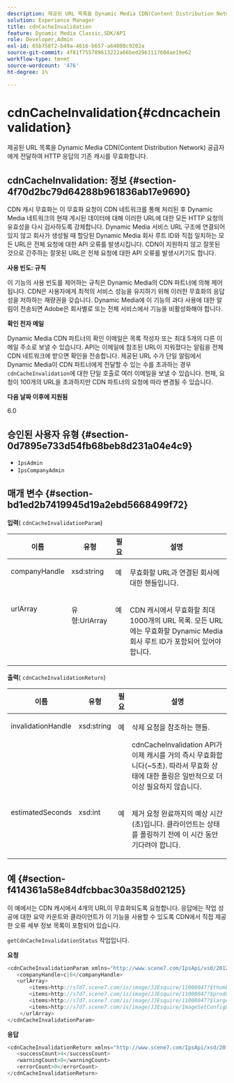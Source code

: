 ```yaml
---
description: 제공된 URL 목록을 Dynamic Media CDN(Content Distribution Network) 공급자에게 전달하여 HTTP 응답의 기존 캐시를 무효화합니다.
solution: Experience Manager
title: cdnCacheInvalidation
feature: Dynamic Media Classic,SDK/API
role: Developer,Admin
exl-id: 65b758f2-b49a-4616-b657-a64808c9202a
source-git-commit: 4f81f755789613222a66bed2961117604ae19e62
workflow-type: tm+mt
source-wordcount: '476'
ht-degree: 1%

---
```


# cdnCacheInvalidation{#cdncacheinvalidation}

제공된 URL 목록을 Dynamic Media CDN(Content Distribution Network) 공급자에게 전달하여 HTTP 응답의 기존 캐시를 무효화합니다.

## cdnCacheInvalidation: 정보 {#section-4f70d2bc79d64288b961836ab17e9690}

CDN 캐시 무효화는 이 무효화 요청이 CDN 네트워크를 통해 처리된 후 Dynamic Media 네트워크의 현재 게시된 데이터에 대해 이러한 URL에 대한 모든 HTTP 요청의 유효성을 다시 검사하도록 강제합니다. Dynamic Media 서비스 URL 구조에 연결되어 있지 않고 회사가 생성될 때 할당된 Dynamic Media 회사 루트 ID와 직접 일치하는 모든 URL은 전체 요청에 대한 API 오류를 발생시킵니다. CDN이 지원하지 않고 잘못된 것으로 간주하는 잘못된 URL은 전체 요청에 대한 API 오류를 발생시키기도 합니다.

**사용 빈도: 규칙**

이 기능의 사용 빈도를 제어하는 규칙은 Dynamic Media의 CDN 파트너에 의해 제어됩니다. CDN은 사용자에게 최적의 서비스 성능을 유지하기 위해 이러한 무효화의 응답성을 저하하는 재량권을 갖습니다. Dynamic Media에 이 기능의 과다 사용에 대한 알림이 전송되면 Adobe은 회사별로 또는 전체 서비스에서 기능을 비활성화해야 합니다.

**확인 전자 메일**

Dynamic Media CDN 파트너의 확인 이메일은 목록 작성자 또는 최대 5개의 다른 이메일 주소로 보낼 수 있습니다. API는 이메일에 참조된 URL이 지워졌다는 알림을 전체 CDN 네트워크에 받으면 확인을 전송합니다. 제공된 URL 수가 단일 알림에서 Dynamic Media이 CDN 파트너에게 전달할 수 있는 수를 초과하는 경우 `cdnCacheInvalidation`에 대한 단일 호출로 여러 이메일을 보낼 수 있습니다. 현재, 요청이 100개의 URL을 초과하지만 CDN 파트너의 요청에 따라 변경될 수 있습니다.

**다음 날짜 이후에 지원됨**

6.0

## 승인된 사용자 유형 {#section-0d7895e733d54fb68beb8d231a04e4c9}

* `IpsAdmin`
* `IpsCompanyAdmin`

## 매개 변수 {#section-bd1ed2b7419945d19a2ebd5668499f72}

**입력**( `cdnCacheInvalidationParam`)

<table id="table_EDD1875264C846BE951869D528A90D73"> 
 <thead> 
  <tr> 
   <th class="entry"> <b> 이름</b> </th> 
   <th class="entry"> <b> 유형</b> </th> 
   <th class="entry"> <b> 필요</b> </th> 
   <th class="entry"> <b> 설명</b> </th> 
  </tr> 
 </thead>
 <tbody> 
  <tr valign="top"> 
   <td> <p> <span class="codeph"> <span class="varname"> companyHandle</span> </span> </p> </td> 
   <td> <p> <span class="codeph"> xsd:string</span> </p> </td> 
   <td> <p> 예 </p> </td> 
   <td> <p> 무효화할 URL과 연결된 회사에 대한 핸들입니다. </p> </td> 
  </tr> 
  <tr valign="top"> 
   <td> <p> <span class="codeph"> <span class="varname"> urlArray</span> </span> </p> </td> 
   <td> <p> <span class="codeph"> 유형:UrlArray</span> </p> </td> 
   <td> <p> 예 </p> </td> 
   <td> <p> CDN 캐시에서 무효화할 최대 1000개의 URL 목록. 모든 URL에는 무효화할 Dynamic Media 회사 루트 ID가 포함되어 있어야 합니다. </p> </td> 
  </tr> 
 </tbody> 
</table>

**출력**( `cdnCacheInvalidationReturn`)

<table id="table_1D947C1BF8864820AD7BA0CDC0F076F9"> 
 <thead> 
  <tr> 
   <th class="entry"> <b> 이름</b> </th> 
   <th class="entry"> <b> 유형</b> </th> 
   <th class="entry"> <b> 필요</b> </th> 
   <th class="entry"> <b> 설명</b> </th> 
  </tr> 
 </thead>
 <tbody> 
  <tr valign="top"> 
   <td colname="col1"> <p><span class="codeph"><span class="varname"> invalidationHandle</span></span> </p> </td> 
   <td colname="col2"> <p><span class="codeph"> xsd:string</span> </p> </td> 
   <td colname="col3"> <p>예 </p> </td> 
   <td colname="col4"> <p>삭제 요청을 참조하는 핸들. </p> <p><span class="codeph"> cdnCacheInvalidation</span> API가 이제 캐시를 거의 즉시 무효화합니다(~5초). 따라서 무효화 상태에 대한 폴링은 일반적으로 더 이상 필요하지 않습니다. </p> 
    <!--<p>The next three paragraphs were added as per CQDOC-13840 With the migration from Akamai v2 API's to fast purge, purging time is now approximately 5 seconds. You are no longer required to poll on the purge URL to find out the status of the purge request.</p>--> 
    <!--<p>The cache invalidation handle used to contained the company ID, the user account type used (small or large), and the purge url. With the release of 2019R1, <codeph>invalidationHandle</codeph> now contains just the company ID and the purge ID. </p>--> 
    <!--<p>Prior to 2019R1, two different Akamai users were being used for each geography (for example, <codeph>cdninvalidatesmallemea</codeph> and <codeph>cdninvalidatelargeemea</codeph>) to invalidate requests, depending on the number of URLs in each request. This functionality was done so that a small request was not blocked because of a large request. Now, with fast purge in 2019R1, the purge is nearly instantaneous, two users are no longer needed, and only one account is used. </p>--> </td> 
  </tr> 
  <tr valign="top"> 
   <td colname="col1"> <p><span class="codeph"><span class="varname"> estimatedSeconds</span></span> </p> </td> 
   <td colname="col2"> <p><span class="codeph"> xsd:int</span> </p> </td> 
   <td colname="col3"> <p>예 </p> </td> 
   <td colname="col4"> <p>제거 요청 완료까지의 예상 시간(초)입니다. 클라이언트는 상태를 폴링하기 전에 이 시간 동안 기다려야 합니다. </p> </td> 
  </tr> 
 </tbody> 
</table>

## 예 {#section-f414361a58e84dfcbbac30a358d02125}

이 예에서는 CDN 캐시에서 4개의 URL이 무효화되도록 요청합니다. 응답에는 작업 성공에 대한 요약 카운트와 클라이언트가 이 기능을 사용할 수 있도록 CDN에서 직접 제공한 오류 세부 정보 목록이 포함되어 있습니다.

`getCdnCacheInvalidationStatus` 작업입니다.

**요청**

```java
<cdnCacheInvalidationParam xmlns="http://www.scene7.com/IpsApi/xsd/2012-02-14">
   <companyHandle>c|6</companyHandle>
   <urlArray>
       <items>http://s7d7.scene7.com/is/image/JJEsquire/11008047?$thumbnail$</items>
       <items>http://s7d7.scene7.com/is/image/JJEsquire/11008047?$product$</items>
       <items>http://s7d7.scene7.com/is/image/JJEsquire/11008047?$large$</items>
       <items>http://s7d7.scene7.com/is/image/JJEsquire/ImageSetConfigDefaults?req=userdata</items>
    </urlArray>
</cdnCacheInvalidationParam>
```

**응답**

```java
<cdnCacheInvalidationReturn xmlns="http://www.scene7.com/IpsApi/xsd/2012-02-14">
   <successCount>4</successCount>
   <warningCount>0</warningCount>
   <errorCount>0</errorCount>
</cdnCacheInvalidationReturn>
```
